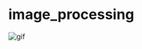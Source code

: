 # image_processing
![gif](https://64.media.tumblr.com/ce65b7998bd3b47f17a427005e98e531/tumblr_o5a3prAhHe1shpedgo1_540.gifv)
